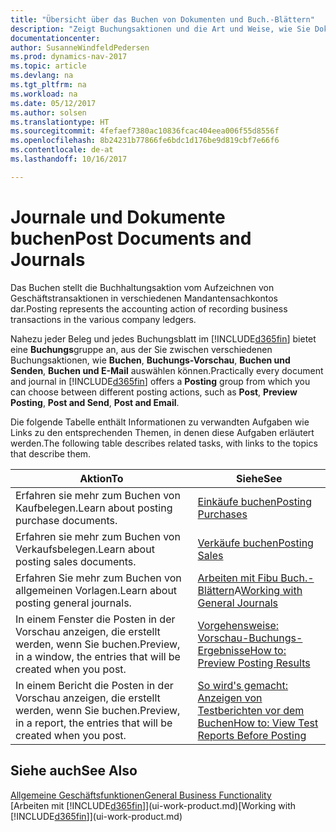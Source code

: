 ```yaml
---
title: "Übersicht über das Buchen von Dokumenten und Buch.-Blättern"
description: "Zeigt Buchungsaktionen und die Art und Weise, wie Sie Dokumente und Buch.-Blätter buchen können."
documentationcenter: 
author: SusanneWindfeldPedersen
ms.prod: dynamics-nav-2017
ms.topic: article
ms.devlang: na
ms.tgt_pltfrm: na
ms.workload: na
ms.date: 05/12/2017
ms.author: solsen
ms.translationtype: HT
ms.sourcegitcommit: 4fefaef7380ac10836fcac404eea006f55d8556f
ms.openlocfilehash: 8b24231b77866fe6bdc1d176be9d819cbf7e66f6
ms.contentlocale: de-at
ms.lasthandoff: 10/16/2017

---
```

# <a name="post-documents-and-journals"></a><span data-ttu-id="dbb91-103">Journale und Dokumente buchen</span><span class="sxs-lookup"><span data-stu-id="dbb91-103">Post Documents and Journals</span></span>
<span data-ttu-id="dbb91-104">Das Buchen stellt die Buchhaltungsaktion vom Aufzeichnen von Geschäftstransaktionen in verschiedenen Mandantensachkontos dar.</span><span class="sxs-lookup"><span data-stu-id="dbb91-104">Posting represents the accounting action of recording business transactions in the various company ledgers.</span></span>

<span data-ttu-id="dbb91-105">Nahezu jeder Beleg und jedes Buchungsblatt im [!INCLUDE[d365fin](includes/d365fin_md.md)] bietet eine **Buchungs**gruppe an, aus der Sie zwischen verschiedenen Buchungsaktionen, wie **Buchen**, **Buchungs-Vorschau**, **Buchen und Senden**, **Buchen und E-Mail** auswählen können.</span><span class="sxs-lookup"><span data-stu-id="dbb91-105">Practically every document and journal in [!INCLUDE[d365fin](includes/d365fin_md.md)] offers a **Posting** group from which you can choose between different posting actions, such as **Post**, **Preview Posting**, **Post and Send**, **Post and Email**.</span></span>

<span data-ttu-id="dbb91-106">Die folgende Tabelle enthält Informationen zu verwandten Aufgaben wie Links zu den entsprechenden Themen, in denen diese Aufgaben erläutert werden.</span><span class="sxs-lookup"><span data-stu-id="dbb91-106">The following table describes related tasks, with links to the topics that describe them.</span></span>

| <span data-ttu-id="dbb91-107">Aktion</span><span class="sxs-lookup"><span data-stu-id="dbb91-107">To</span></span> | <span data-ttu-id="dbb91-108">Siehe</span><span class="sxs-lookup"><span data-stu-id="dbb91-108">See</span></span> |
| --- | --- |
| <span data-ttu-id="dbb91-109">Erfahren sie mehr zum Buchen von Kaufbelegen.</span><span class="sxs-lookup"><span data-stu-id="dbb91-109">Learn about posting purchase documents.</span></span> |[<span data-ttu-id="dbb91-110">Einkäufe buchen</span><span class="sxs-lookup"><span data-stu-id="dbb91-110">Posting Purchases</span></span>](ui-post-purchases.md) |
| <span data-ttu-id="dbb91-111">Erfahren sie mehr zum Buchen von Verkaufsbelegen.</span><span class="sxs-lookup"><span data-stu-id="dbb91-111">Learn about posting sales documents.</span></span> |[<span data-ttu-id="dbb91-112">Verkäufe buchen</span><span class="sxs-lookup"><span data-stu-id="dbb91-112">Posting Sales</span></span>](ui-post-sales.md) |
| <span data-ttu-id="dbb91-113">Erfahren Sie mehr zum Buchen von allgemeinen Vorlagen.</span><span class="sxs-lookup"><span data-stu-id="dbb91-113">Learn about posting general journals.</span></span> |<span data-ttu-id="dbb91-114">[Arbeiten mit Fibu Buch.-Blättern](ui-work-general-journals.md)A</span><span class="sxs-lookup"><span data-stu-id="dbb91-114">[Working with General Journals](ui-work-general-journals.md)</span></span> |
| <span data-ttu-id="dbb91-115">In einem Fenster die Posten in der Vorschau anzeigen, die erstellt werden, wenn Sie buchen.</span><span class="sxs-lookup"><span data-stu-id="dbb91-115">Preview, in a window, the entries that will be created when you post.</span></span> |[<span data-ttu-id="dbb91-116">Vorgehensweise: Vorschau-Buchungs-Ergebnisse</span><span class="sxs-lookup"><span data-stu-id="dbb91-116">How to: Preview Posting Results</span></span>](ui-how-preview-post-results.md) |
| <span data-ttu-id="dbb91-117">In einem Bericht die Posten in der Vorschau anzeigen, die erstellt werden, wenn Sie buchen.</span><span class="sxs-lookup"><span data-stu-id="dbb91-117">Preview, in a report, the entries that will be created when you post.</span></span> |[<span data-ttu-id="dbb91-118">So wird's gemacht: Anzeigen von Testberichten vor dem Buchen</span><span class="sxs-lookup"><span data-stu-id="dbb91-118">How to: View Test Reports Before Posting</span></span>](ui-how-view-test-reports-posting.md) |

## <a name="see-also"></a><span data-ttu-id="dbb91-119">Siehe auch</span><span class="sxs-lookup"><span data-stu-id="dbb91-119">See Also</span></span>
[<span data-ttu-id="dbb91-120">Allgemeine Geschäftsfunktionen</span><span class="sxs-lookup"><span data-stu-id="dbb91-120">General Business Functionality</span></span>](ui-across-business-areas.md)  
<span data-ttu-id="dbb91-121">[Arbeiten mit [!INCLUDE[d365fin](includes/d365fin_md.md)]](ui-work-product.md)</span><span class="sxs-lookup"><span data-stu-id="dbb91-121">[Working with [!INCLUDE[d365fin](includes/d365fin_md.md)]](ui-work-product.md)</span></span>


